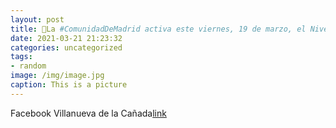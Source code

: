 ```yaml
---
layout: post
title: 🔴La #ComunidadDeMadrid activa este viernes, 19 de marzo, el Nivel 0 del #PlanDeInclemenciasInvernales y recomienda evitar despla...
date: 2021-03-21 21:23:32
categories: uncategorized
tags:
- random
image: /img/image.jpg
caption: This is a picture
---
```

Facebook Villanueva de la Cañada[link](https://www.facebook.com/438978526296872/posts/1492716964256351/)
